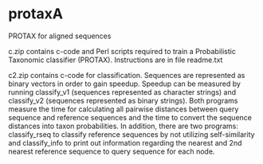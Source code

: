 # protaxA
PROTAX for aligned sequences

c.zip contains c-code and Perl scripts required to train a Probabilistic Taxonomic classifier (PROTAX). Instructions are in file readme.txt

c2.zip contains c-code for classification. Sequences are represented as binary vectors in order to gain speedup. Speedup can be measured by running classify_v1 (sequences represented as character strings) and classify_v2 (sequences represented as binary strings). Both programs measure the time for calculating all pairwise distances between query sequence and reference sequences and the time to convert the sequence distances into taxon probabilities. In addition, there are two programs: classify_rseq to classify reference sequences by not utilizing self-similarity and classify_info to print out information regarding the nearest and 2nd nearest reference sequence to query sequence for each node.
